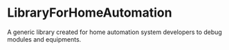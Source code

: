 # LibraryForHomeAutomation
A generic library created for home automation system developers to debug modules and equipments.
